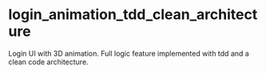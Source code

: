 # login_animation_tdd_clean_architecture
Login UI with 3D animation. Full logic feature implemented with tdd and a clean code architecture.
